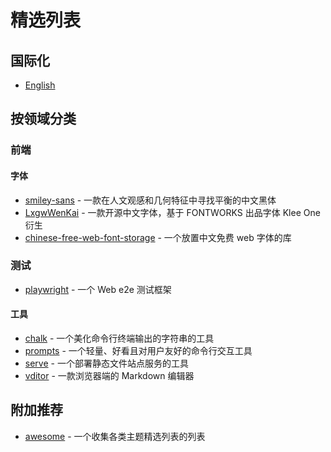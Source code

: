 # 精选列表

## 国际化

- [English](./README.md)

## 按领域分类

### 前端

#### 字体

- [smiley-sans](https://github.com/atelier-anchor/smiley-sans) - 一款在人文观感和几何特征中寻找平衡的中文黑体
- [LxgwWenKai](https://github.com/lxgw/LxgwWenKai) - 一款开源中文字体，基于 FONTWORKS 出品字体 Klee One 衍生
- [chinese-free-web-font-storage](https://github.com/KonghaYao/chinese-free-web-font-storage/tree/branch) - 一个放置中文免费 web 字体的库

### 测试

- [playwright](https://github.com/microsoft/playwright) - 一个 Web e2e 测试框架

#### 工具

- [chalk](https://github.com/chalk/chalk.git) - 一个美化命令行终端输出的字符串的工具
- [prompts](https://github.com/terkelg/prompts.git) - 一个轻量、好看且对用户友好的命令行交互工具
- [serve](https://github.com/vercel/serve.git) - 一个部署静态文件站点服务的工具
- [vditor](https://github.com/Vanessa219/vditor.git) - 一款浏览器端的 Markdown 编辑器

## 附加推荐

- [awesome](https://github.com/sindresorhus/awesome) - 一个收集各类主题精选列表的列表
